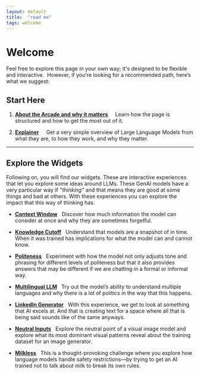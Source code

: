 ```yaml
---
layout: default
title:  "read me"
tags: welcome
---
```

# Welcome

Feel free to explore this page in your own way; it's designed to be flexible and interactive.  
However, if you're looking for a recommended path, here’s what we suggest:

## Start Here

1. **[About the Arcade and why it matters](https://qut-genai-lab.github.io/genai-arcade/20241011/test-instructions)**  
   Learn how the page is structured and how to get the most out of it.

2. **[Explainer](https://qut-genai-lab.github.io/genai-arcade/20250521/explainer)**  
   Get a very simple overview of Large Language Models from what they are, to how they work, and why they matter.

---

## Explore the Widgets

Following on, you will find our widgets. These are interactive experiences that let you explore some ideas around LLMs. These GenAI models have a very particular way if *”thinking”* and that means they are good at some things and bad at others. With these experiences you can explore the impact that this way of thinking has. 

- **[Context Window](https://qut-genai-lab.github.io/genai-arcade/20241011/context-window)**
  Discover how much information the model can consider at once and why they are sometimes forgetful. 

- **[Knowledge Cutoff](https://qut-genai-lab.github.io/genai-arcade/20241011/knowledge-cutoff)**
  Understand that models are a snapshot of in time. When it was trained has implications for what the model can and cannot know. 

- **[Politeness](https://qut-genai-lab.github.io/genai-arcade/20241011/politeness)**
  Experiment with how the model not only adjusts tone and phrasing for different levels of politeness but that it also provides answers that may be different if we are chatting in a formal or informal way. 

- **[Multilingual LLM](https://qut-genai-lab.github.io/genai-arcade/20241011/multilingual-llm)** 
  Try out the model’s ability to understand multiple languages and why there is a lot of politics in the way that this happens. 

- **[LinkedIn Generator](https://qut-genai-lab.github.io/genai-arcade/20241011/linkedin-generator)** 
  With this experience, we get to look at something that AI excels at. And that is creating text for a space where all that is being said sounds like of the same anyways. 

- **[Neutral Inputs](https://qut-genai-lab.github.io/genai-arcade/20241011/neutral-inputs)**
  Explore the neutral point of a visual image model and explore what its most dominant visual patterns reveal about the training dataset for an image generator.

- **[Milkless](https://qut-genai-lab.github.io/genai-arcade/20241011/milkless)**
  This is a thought-provoking challenge where you explore how language models handle safety restrictions—by trying to get an AI trained not to talk about milk to break its own rules.



